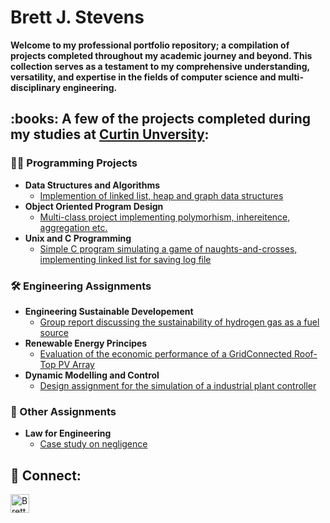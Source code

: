 <h1>Brett J. Stevens </h1>

<b>Welcome to my professional portfolio repository; a compilation of projects completed throughout my academic journey and beyond. This collection serves as a testament to my comprehensive understanding, versatility, and expertise in the fields of computer science and multi-disciplinary engineering.
</b>

<h2> :books: A few of the projects completed during my studies at <a href="https://www.curtin.edu.au/">Curtin Unversity</a>:</h2>



<h3>👨‍💻 Programming Projects</h2>

- <b>Data Structures and Algorithms</b>
  - [Implemention of linked list, heap and graph data structures](https://github.com/brettjstevens/COMP1002Assignment)
- <b>Object Oriented Program Design</b>
  - [Multi-class project implementing polymorhism, inhereitence, aggregation etc. ](https://github.com/brettjstevens/COMP1001Assignment)
- <b>Unix and C Programming</b>
  - [Simple C program simulating a game of naughts-and-crosses, implementing linked list for saving log file](https://github.com/brettjstevens/COMP1000Assignment)

 <h3>🛠️ Engineering Assignments</h2>
 
 - <b>Engineering Sustainable Developement </b>
    - [Group report discussing the sustainability of hydrogen gas as a fuel source](https://github.com/brettjstevens/ENEN2000Assignment)
 - <b>Renewable Energy Principes</b>
    - [Evaluation of the economic performance of a GridConnected Roof-Top PV Array](https://github.com/brettjstevens/ELEN3004Assignment)
 - <b>Dynamic Modelling and Control</b>
    - [Design assignment for the simulation of a industrial plant controller](https://github.com/brettjstevens/MXEN3004Assignment)

<h3> 📑 Other Assignments</h2>

- <b>Law for Engineering </b>
    - [Case study on negligence](https://github.com/brettjstevens/BLAW2000Assignment)

<h2> 🔗 Connect: </h2>

[<img align="left" alt="BrettStevens | LinkedIn" width="30px" src="https://cdn-icons-png.flaticon.com/256/174/174857.png" />][linkedin]

[linkedin]: https://www.linkedin.com/in/brett-stevens-1b8a80262/

<!--
**joshmadakor1/joshmadakor1** is a ✨ _special_ ✨ repository because its `README.md` (this file) appears on your GitHub profile.

Here are some ideas to get you started:

- 🔭 I’m currently working on ...
- 🌱 I’m currently learning ...
- 👯 I’m looking to collaborate on ...
- 🤔 I’m looking for help with ...
- 💬 Ask me about ...
- 📫 How to reach me: ...
- 😄 Pronouns: ...
- ⚡ Fun fact: ...
-->
